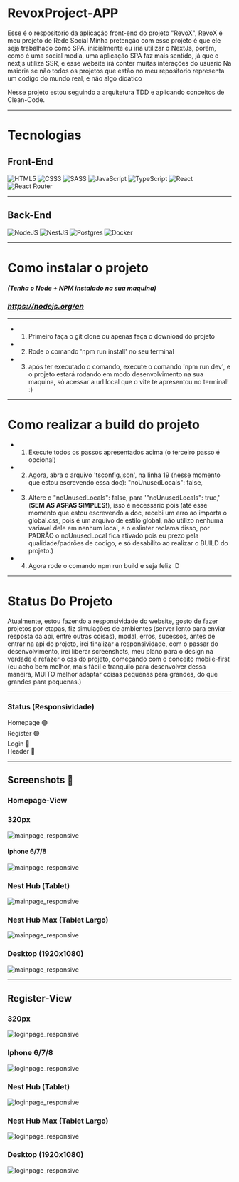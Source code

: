 # RevoxProject-APP

Esse é o respositorio da aplicação front-end do projeto "RevoX", RevoX é meu projeto de Rede Social
Minha pretenção com esse projeto é que ele seja trabalhado como SPA, inicialmente eu iria utilizar o NextJs, porém, como é uma social media, uma aplicação SPA faz mais sentido, já que o nextjs utiliza SSR, e esse website irá conter muitas interações do usuario
Na maioria se não todos os projetos que estão no meu repositorio representa um codigo do mundo real, e não algo didatico

Nesse projeto estou seguindo a arquitetura TDD e aplicando conceitos de Clean-Code.

---

# Tecnologias

## Front-End

![HTML5](https://img.shields.io/badge/html5-%23E34F26.svg?style=for-the-badge&logo=html5&logoColor=white)
![CSS3](https://img.shields.io/badge/css3-%231572B6.svg?style=for-the-badge&logo=css3&logoColor=white)
![SASS](https://img.shields.io/badge/SASS-hotpink.svg?style=for-the-badge&logo=SASS&logoColor=white)
![JavaScript](https://img.shields.io/badge/javascript-%23323330.svg?style=for-the-badge&logo=javascript&logoColor=%23F7DF1E)
![TypeScript](https://img.shields.io/badge/typescript-%23007ACC.svg?style=for-the-badge&logo=typescript&logoColor=white)
![React](https://img.shields.io/badge/react-%2320232a.svg?style=for-the-badge&logo=react&logoColor=%2361DAFB)
![React Router](https://img.shields.io/badge/React_Router-CA4245?style=for-the-badge&logo=react-router&logoColor=white)

---

## Back-End

![NodeJS](https://img.shields.io/badge/node.js-6DA55F?style=for-the-badge&logo=node.js&logoColor=white)
![NestJS](https://img.shields.io/badge/nestjs-%23E0234E.svg?style=for-the-badge&logo=nestjs&logoColor=white)
![Postgres](https://img.shields.io/badge/postgres-%23316192.svg?style=for-the-badge&logo=postgresql&logoColor=white)
![Docker](https://img.shields.io/badge/docker-%230db7ed.svg?style=for-the-badge&logo=docker&logoColor=white)

---

# Como instalar o projeto

#### **_(Tenha o Node + NPM instalado na sua maquina)_**

### ***https://nodejs.org/en***

---

- 1. Primeiro faça o git clone ou apenas faça o download do projeto
- 2. Rode o comando 'npm run install' no seu terminal
- 3.  após ter executado o comando, execute o comando 'npm run dev', e o projeto estará rodando em modo desenvolvimento na sua maquina, só acessar a url local que o vite te apresentou no terminal! :)

---

# Como realizar a build do projeto

- 1. Execute todos os passos apresentados acima (o terceiro passo é opcional)
- 2. Agora, abra o arquivo 'tsconfig.json', na linha 19 (nesse momento que estou escrevendo essa doc): "noUnusedLocals": false,
- 3. Altere o "noUnusedLocals": false, para '"noUnusedLocals": true,' (**SEM AS ASPAS SIMPLES!**), isso é necessario pois (até esse momento que estou escrevendo a doc, recebi um erro ao importa o global.css, pois é um arquivo de estilo global, não utilizo nenhuma variavel dele em nenhum local, e o eslinter reclama disso, por PADRÃO o noUnusedLocal fica ativado pois eu prezo pela qualidade/padrões de codigo, e só desabilito ao realizar o BUILD do projeto.)
- 4. Agora rode o comando npm run build e seja feliz :D

---

# Status Do Projeto

Atualmente, estou fazendo a responsividade do website, gosto de fazer projetos por etapas, fiz simulações de ambientes (server lento para enviar resposta da api, entre outras coisas), modal, erros, sucessos, antes de entrar na api do projeto, irei finalizar a responsividade, com o passar do desenvolvimento, irei liberar screenshots, meu plano para o design na verdade é refazer o css do projeto, começando com o conceito mobile-first (eu acho bem melhor, mais fácil e tranquilo para desenvolver dessa maneira, MUITO melhor adaptar coisas pequenas para grandes, do que grandes para pequenas.)

---

### Status (Responsividade)

Homepage 🟢 <br>
Register 🟢 <br>
Login 🔴 <br>
Header 🔴 <br>

---

## Screenshots 📸

### Homepage-View

### 320px

![mainpage_responsive](screenshots/screenshot_01.png?raw=true "Main Page Responsiviness")

#### Iphone 6/7/8

![mainpage_responsive](screenshots/mainpage_iphone_789.png?raw=true "Main Page Responsiviness In Iphone 6/7/8")

### Nest Hub (Tablet)

![mainpage_responsive](screenshots/mainpage_nest_hub.png?raw=true "Main Page Responsiviness In Nest Hub (Tablet)")

### Nest Hub Max (Tablet Largo)

![mainpage_responsive](screenshots/mainpage_nest_hub_max.png?raw=true "Main Page Responsiviness In Nest Hub (Tablet/Desktop)")

### Desktop (1920x1080)

![mainpage_responsive](screenshots/mainpage_desktop.png?raw=true "Main Page Responsiviness In Desktop (Desktop)")

---

## Register-View

### 320px

![loginpage_responsive](screenshots/login_page_320px.png?raw=true "Login Page Responsiviness In Iphone 6/7/8")

### Iphone 6/7/8

![loginpage_responsive](screenshots/login_page_iphone678.png?raw=true "Login Page Responsiviness In Iphone 6/7/8")

### Nest Hub (Tablet)

![loginpage_responsive](screenshots/login_page_nest_hub.png?raw=true "Login Page Responsiviness In Nest Hub (Tablet)")

### Nest Hub Max (Tablet Largo)

![loginpage_responsive](screenshots/login_page_nest_hub_max.png?raw=true "Login Page Responsiviness In Nest Hub Max (Large Tablet)")

### Desktop (1920x1080)

![loginpage_responsive](screenshots/login_page_desktop.png?raw=true "Login Page Responsiviness In Nest Hub Max (Large Tablet)")
